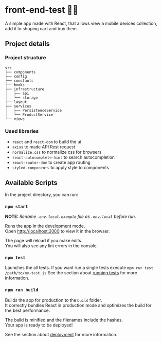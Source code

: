 # front-end-test 📱🛒

A simple app made with React, that allows view a mobile devices collection, add it to shoping cart and buy them.

## Project details

### Project structure

```
src
├── components
├── config
├── constants
├── hooks
├── infrastructure
│   ├── api
│   └── storage
├── layout
├── services
│   ├── PersistenceService
│   └── ProductService
└── views
```

### Used libraries

- `react` and `react-dom` to build the ui
- `axios` to made API Rest request
- `normalize.css` to normalize css for browsers
- `react-autocomplete-hint` to search autocompletion
- `react-router-dom` to create app routing
- `styled-components` to apply style to components

## Available Scripts

In the project directory, you can run:

### `npm start`

**NOTE:** _Rename `.env.local.example` file as `.env.local` before run._

Runs the app in the development mode.\
Open [http://localhost:3000](http://localhost:3000) to view it in the browser.

The page will reload if you make edits.\
You will also see any lint errors in the console.

### `npm test`

Launches the all tests. If you want run a single tests execute `npm run test /path/to/my-test.js`
See the section about [running tests](https://facebook.github.io/create-react-app/docs/running-tests) for more information.

### `npm run build`

Builds the app for production to the `build` folder.\
It correctly bundles React in production mode and optimizes the build for the best performance.

The build is minified and the filenames include the hashes.\
Your app is ready to be deployed!

See the section about [deployment](https://facebook.github.io/create-react-app/docs/deployment) for more information.
